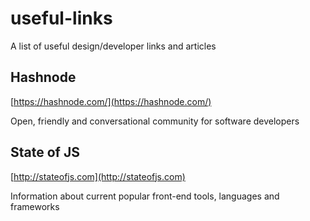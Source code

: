 # useful-links
A list of useful design/developer links and articles

## Hashnode
[https://hashnode.com/](https://hashnode.com/)

Open, friendly and conversational community for software developers

## State of JS
[http://stateofjs.com](http://stateofjs.com)

Information about current popular front-end tools, languages and frameworks